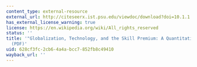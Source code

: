 ```yaml
---
content_type: external-resource
external_url: http://citeseerx.ist.psu.edu/viewdoc/download?doi=10.1.1.188.9357&rep=rep1&type=pdf
has_external_license_warning: true
license: https://en.wikipedia.org/wiki/All_rights_reserved
status: ''
title: '"Globalization, Technology, and the Skill Premium: A Quantitative Analysis."
  (PDF)'
uid: 628cf3fc-2cb6-4a4a-bcc7-852fb8c49410
wayback_url: ''
---
```

